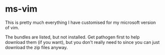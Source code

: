 # ms-vim
This is pretty much everything I have customised for my microsoft version of vim.

The bundles are listed, but not installed.
Get pathogen first to help download them (if you want), but you don't really need to since you can just download the zip files anyway.
